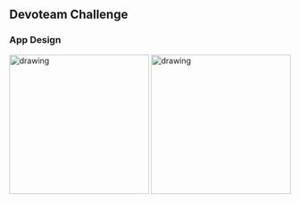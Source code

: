 ## Devoteam Challenge 
### App Design

<p float="left">
  <img src="https://github.com/julioou/ChallengeDevoteam/assets/54035853/dcc37046-0ab1-4956-a00c-11011fd774c6" alt="drawing" width="250">
  <img src="https://github.com/julioou/ChallengeDevoteam/assets/54035853/14817ff2-ebf1-46a6-892f-c950771bcf82" alt="drawing" width="250">
  <br/>
</p>
